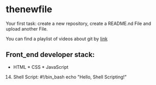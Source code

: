 # thenewfile
Your first task: create a new repository, create a README.nd File and upload another File.

You can find a playlist of videos about git by [link](https://www.youtube.com/watch?v=75QStdC3WgA)

## Front_end developer stack:

* HTML
﻿﻿* CSS
﻿﻿* JavaScript
14. Shell Script:
#!/bin_bash
echo "Hello, Shell Scripting!"

